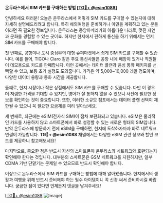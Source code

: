 **온두라스에서 SIM 카드를 구매하는 방법 [[TG💪+ @esim1088](https://t.me/s/esim1088)]**

안녕하세요 여러분! 오늘은 온두라스에서 어떻게 SIM 카드를 구매할 수 있는지에 대해 자세히 설명해드리려고 합니다. 특히 해외여행을 준비하거나 이민을 계획하고 있는 분들이라면 꼭 필요한 정보입니다. 온두라스는 중앙아메리카의 아름다운 나라로, 멋진 자연과 문화를 경험할 수 있는 곳이죠. 하지만 현지에서 편하게 통신을 하기 위해서는 먼저 SIM 카드를 구매해야 합니다.

첫 번째로, 공항이나 도시 중심부의 대형 슈퍼마켓에서 쉽게 SIM 카드를 구매할 수 있습니다. 예를 들어, TIGO나 Claro 같은 주요 통신사들은 공항 내에 매장이 있거나 직원들이 데모용으로 카드를 판매합니다. 이런 곳에서는 데이터 플랜과 음성 통화 패키지를 선택할 수 있고, 보통 초기 설정도 도와줍니다. 가격은 약 5,000~10,000 레알 정도이며, 다양한 데이터 용량과 통화 시간을 제공합니다.

둘째로, 현지 시장이나 작은 상점에서도 SIM 카드를 구매할 수 있습니다. 다만 이 경우 더 저렴한 가격을 기대할 수 있지만, 영어가 잘 통하지 않을 수 있으니 사전에 필요한 정보를 확인하는 것이 중요합니다. 또한, 이러한 소규모 점포에서는 데이터 플랜 선택이 제한될 수 있으니 꼭 필요한 요금제를 미리 알아보세요.

세 번째로, 최근에는 eSIM(전자식 SIM)이 점차 보편화되고 있습니다. eSIM은 물리적인 카드를 사용하지 않고 스마트폰에서 바로 설정할 수 있는 새로운 형태의 SIM입니다. 만약 온두라스에 방문하기 전에 eSIM을 구매하면, 현지에 도착하자마자 바로 네트워크 연결이 가능합니다. **TG💪+ @esim1088** 채널에서는 다양한 eSIM 관련 정보와 할인 코드를 제공하니 참고해보세요!

마지막으로, 중요한 점은 반드시 자신의 스마트폰이 온두라스의 네트워크와 호환되는지 확인해야 한다는 것입니다. 대부분의 스마트폰은 GSM 네트워크를 지원하지만, 일부 CDMA 기반 단말기는 문제일 수 있으므로 반드시 확인해야 합니다.

이상으로 온두라스에서 SIM 카드를 구매하는 방법에 대해 알아봤습니다. 현지에서의 생활과 여행을 위해 반드시 준비해야 하는 필수 아이템이니 꼭 신경 써서 준비하시길 바랍니다. 궁금한 점이 있다면 언제든지 댓글을 남겨주세요! 

[[TG💪+ @esim1088](https://t.me/s/esim1088) ![Image](https://i.postimg.cc/Y0z9fWf4/image.png)]